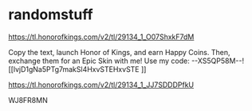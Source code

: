 # randomstuff

https://tl.honorofkings.com/v2/tl/29134_1_O07ShxkF7dM



Copy the text, launch Honor of Kings, and earn Happy Coins. Then, exchange them for an Epic Skin with me! Use my code: --XS5QP58M--![[lvjD1gNa5PTg7makSl4HxvSTEHxvSTE ]]


https://tl.honorofkings.com/v2/tl/29134_1_JJ7SDDDPfkU

WJ8FR8MN
